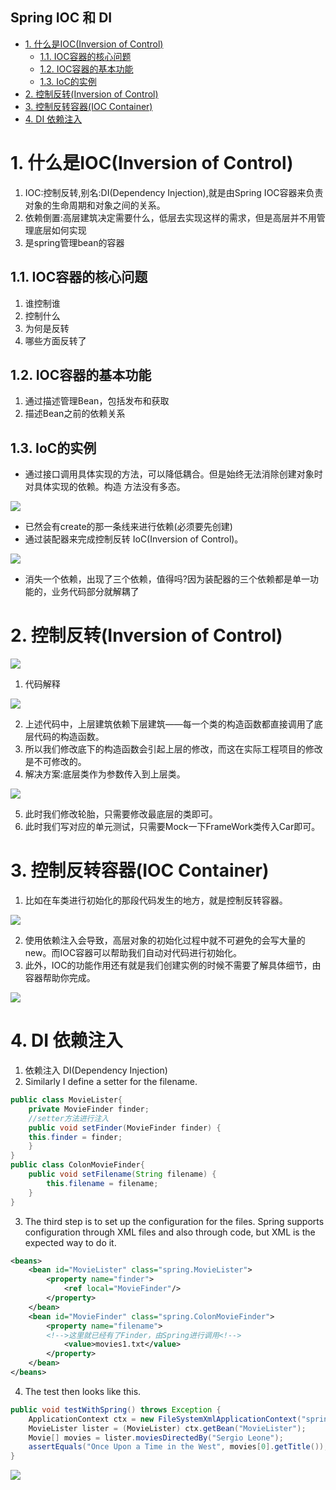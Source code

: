 Spring IOC 和 DI
---
<!-- TOC -->

- [1. 什么是IOC(Inversion of Control)](#1-什么是iocinversion-of-control)
  - [1.1. IOC容器的核心问题](#11-ioc容器的核心问题)
  - [1.2. IOC容器的基本功能](#12-ioc容器的基本功能)
  - [1.3. IoC的实例](#13-ioc的实例)
- [2. 控制反转(Inversion of Control)](#2-控制反转inversion-of-control)
- [3. 控制反转容器(IOC Container)](#3-控制反转容器ioc-container)
- [4. DI 依赖注入](#4-di-依赖注入)

<!-- /TOC -->

# 1. 什么是IOC(Inversion of Control)
1. IOC:控制反转,别名:DI(Dependency Injection),就是由Spring IOC容器来负责对象的生命周期和对象之间的关系。
2. 依赖倒置:高层建筑决定需要什么，低层去实现这样的需求，但是高层并不用管理底层如何实现
3. 是spring管理bean的容器

## 1.1. IOC容器的核心问题
1. 谁控制谁
2. 控制什么
3. 为何是反转
4. 哪些方面反转了

## 1.2. IOC容器的基本功能
1. 通过描述管理Bean，包括发布和获取
2. 描述Bean之前的依赖关系

## 1.3. IoC的实例
- 通过接口调用具体实现的⽅法，可以降低耦合。但是始终⽆法消除创建对象时对具体实现的依赖。构造
⽅法没有多态。

![](img/ioc/6.png)

- 已然会有create的那一条线来进行依赖(必须要先创建)
- 通过装配器来完成控制反转 IoC(Inversion of Control)。

![](img/ioc/7.png)

- 消失一个依赖，出现了三个依赖，值得吗?因为装配器的三个依赖都是单一功能的，业务代码部分就解耦了

# 2. 控制反转(Inversion of Control)

![](img/ioc/1.png)

1. 代码解释

![](img/ioc/2.png)

2. 上述代码中，上层建筑依赖下层建筑——每一个类的构造函数都直接调用了底层代码的构造函数。
3. 所以我们修改底下的构造函数会引起上层的修改，而这在实际工程项目的修改是不可修改的。
4. 解决方案:底层类作为参数传入到上层类。

![](img/ioc/3.png)

5. 此时我们修改轮胎，只需要修改最底层的类即可。
6. 此时我们写对应的单元测试，只需要Mock一下FrameWork类传入Car即可。

# 3. 控制反转容器(IOC Container)
1. 比如在车类进行初始化的那段代码发生的地方，就是控制反转容器。

![](img/ioc/4.png)

2. 使用依赖注入会导致，高层对象的初始化过程中就不可避免的会写大量的new。而IOC容器可以帮助我们自动对代码进行初始化。
3. 此外，IOC的功能作用还有就是我们创建实例的时候不需要了解具体细节，由容器帮助你完成。

![](img/ioc/5.png)

# 4. DI 依赖注入
1. 依赖注⼊ DI(Dependency Injection)
2. Similarly I define a setter for the filename.
```java
public class MovieLister{
    private MovieFinder finder;
    //setter方法进行注入
    public void setFinder(MovieFinder finder) {
    this.finder = finder;
    }
}
public class ColonMovieFinder{
    public void setFilename(String filename) {
        this.filename = filename;
    }
}
```
3. The third step is to set up the configuration for the files. Spring supports configuration through
XML files and also through code, but XML is the expected way to do it.
```xml
<beans>
    <bean id="MovieLister" class="spring.MovieLister">
        <property name="finder">
            <ref local="MovieFinder"/>
        </property>
    </bean>
    <bean id="MovieFinder" class="spring.ColonMovieFinder">
        <property name="filename">
        <!-->这里就已经有了Finder，由Spring进行调用<!-->
            <value>movies1.txt</value>
        </property>
    </bean>
</beans>
```
4. The test then looks like this.
```java
public void testWithSpring() throws Exception {
    ApplicationContext ctx = new FileSystemXmlApplicationContext("spring.xml");
    MovieLister lister = (MovieLister) ctx.getBean("MovieLister");
    Movie[] movies = lister.moviesDirectedBy("Sergio Leone");
    assertEquals("Once Upon a Time in the West", movies[0].getTitle());
}
```
![](img/ioc/8.png)